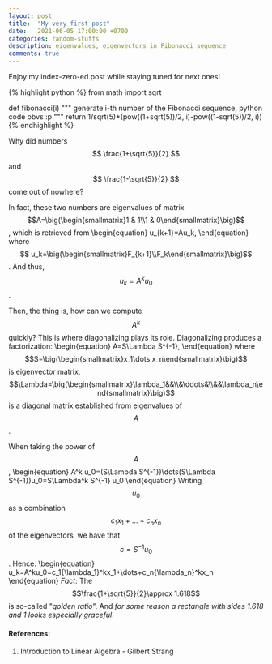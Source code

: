 ```yaml
---
layout: post
title:  "My very first post"
date:   2021-06-05 17:00:00 +0700
categories: random-stuffs
description: eigenvalues, eigenvectors in Fibonacci sequence
comments: true
---
```

Enjoy my index-zero-ed post while staying tuned for next ones!
<!-- excerpt-end -->

{% highlight python %}
from math import sqrt

def fibonacci(i)
	"""
	generate i-th number of the Fibonacci sequence, python code obvs :p
	"""
	return 1/sqrt(5)\*(pow((1+sqrt(5))/2, i)-pow((1-sqrt(5))/2, i))
{% endhighlight %}

Why did numbers $$ \frac{1+\sqrt{5}}{2} $$ and $$ \frac{1-\sqrt{5}}{2} $$ come out of nowhere?

In fact, these two numbers are eigenvalues of matrix $$A=\big(\begin{smallmatrix}1 & 1\\1 & 0\end{smallmatrix}\big)$$, which is retrieved from
\begin{equation}
u_{k+1}=Au_k,
\end{equation}
where $$ u_k=\big(\begin{smallmatrix}F_{k+1}\\F_k\end{smallmatrix}\big)$$.
And thus, $$ u_k=A^k u_0 $$.

Then, the thing is, how can we compute $$A^k$$ quickly? This is where diagonalizing plays its role. Diagonalizing produces a factorization:
\begin{equation}
A=S\Lambda S^{-1},
\end{equation}
where $$S=\big(\begin{smallmatrix}x_1\dots x_n\end{smallmatrix}\big)$$ is eigenvector matrix, $$\Lambda=\big(\begin{smallmatrix}\lambda_1&&\\&\ddots&\\&&\lambda_n\end{smallmatrix}\big)$$ is a diagonal matrix established from eigenvalues of $$A$$.  

When taking the power of $$A$$,
\begin{equation}
A^k u_0=(S\Lambda S^{-1})\dots(S\Lambda S^{-1})u_0=S\Lambda^k S^{-1} u_0
\end{equation}
Writing $$u_0$$ as a combination $$c_1x_1+\dots+c_nx_n$$ of the eigenvectors, we have that $$c=S^{-1}u_0$$. Hence:
\begin{equation}
u_k=A^ku_0=c_1{\lambda_1}^kx_1+\dots+c_n{\lambda_n}^kx_n
\end{equation}
*Fact*: The $$\frac{1+\sqrt{5}}{2}\approx 1.618$$ is so-called "*golden ratio*". And *for some reason a rectangle with sides 1.618 and 1 looks especially graceful*.

#### References:
1. Introduction to Linear Algebra - Gilbert Strang
